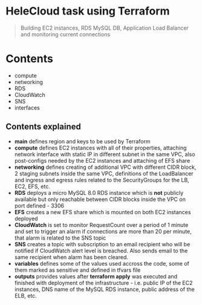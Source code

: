 # HeleCloud task using Terraform
> Building EC2 instances, RDS MySQL DB, Application Load Balancer and monitoring current connections

# Contents

- compute
- networking
- RDS
- CloudWatch
- SNS
- interfaces

## Contents explained

 - **main** defines region and keys to be used by Terraform
 - **compute** defines EC2 instances with all of their properties, attaching network interface with static IP in different subnet in the same VPC, also post-configs needed by the EC2 instances and attaching of EFS share
 - **networking** defines creating of additional VPC with different CIDR block, 2 staging subnets inside the same VPC, definitions of the LoadBalancer and ingress and egress rules related to the SecurityGroups for the LB, EC2, EFS, etc.
 - **RDS** deploys a micro MySQL 8.0 RDS instance which is **not** publicly available but only reachable between CIDR blocks inside the VPC on port defined - 3306
 - **EFS** creates a new EFS share which is mounted on both EC2 instances deployed
 - **CloudWatch** is set to monitor RequestCount over a period of 1 minute and set to trigger an alarm if connections are more than 20 per minute, that alarm is related to the SNS topic
 - **SNS** creates a topic with subscription to an email recipient who will be notified if CloudWatch alert level is breached. Also sends email to the same recipient when alarm has been cleared.
 - **variables** defines some of the values used accross the code, some of them marked as sensitive and defined in tfvars file
 - **outputs** provides values after **terraform apply** was executed and finished with deployment of the infrastructure - i.e. public IP of the EC2 instances, DNS name of the MySQL RDS instance, public address of the ELB, etc.
